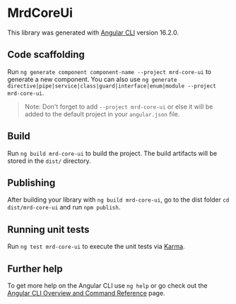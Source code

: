 # MrdCoreUi

This library was generated with [Angular CLI](https://github.com/angular/angular-cli) version 16.2.0.

## Code scaffolding

Run `ng generate component component-name --project mrd-core-ui` to generate a new component. You can also use `ng generate directive|pipe|service|class|guard|interface|enum|module --project mrd-core-ui`.
> Note: Don't forget to add `--project mrd-core-ui` or else it will be added to the default project in your `angular.json` file. 

## Build

Run `ng build mrd-core-ui` to build the project. The build artifacts will be stored in the `dist/` directory.

## Publishing

After building your library with `ng build mrd-core-ui`, go to the dist folder `cd dist/mrd-core-ui` and run `npm publish`.

## Running unit tests

Run `ng test mrd-core-ui` to execute the unit tests via [Karma](https://karma-runner.github.io).

## Further help

To get more help on the Angular CLI use `ng help` or go check out the [Angular CLI Overview and Command Reference](https://angular.io/cli) page.
